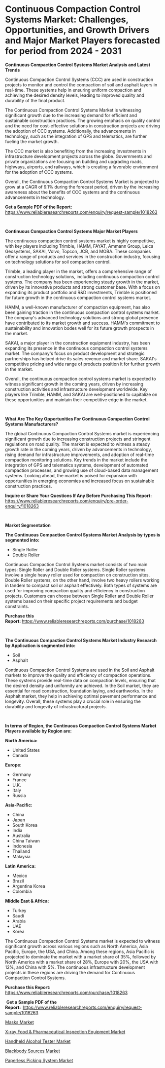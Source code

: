 <p><h1>Continuous Compaction Control Systems Market: Challenges, Opportunities, and Growth Drivers and Major Market Players forecasted for period from 2024 - 2031</h1></p><p><strong>Continuous Compaction Control Systems Market Analysis and Latest Trends</strong></p>
<p><p>Continuous Compaction Control Systems (CCC) are used in construction projects to monitor and control the compaction of soil and asphalt layers in real-time. These systems help in ensuring uniform compaction and achieving the desired density levels, leading to improved quality and durability of the final product.</p><p>The Continuous Compaction Control Systems Market is witnessing significant growth due to the increasing demand for efficient and sustainable construction practices. The growing emphasis on quality control and the need for cost-effective solutions in construction projects are driving the adoption of CCC systems. Additionally, the advancements in technology, such as the integration of GPS and telematics, are further fueling the market growth.</p><p>The CCC market is also benefiting from the increasing investments in infrastructure development projects across the globe. Governments and private organizations are focusing on building and upgrading roads, highways, airports, and railways, which is creating a favorable environment for the adoption of CCC systems.</p><p>Overall, the Continuous Compaction Control Systems Market is projected to grow at a CAGR of 9.1% during the forecast period, driven by the increasing awareness about the benefits of CCC systems and the continuous advancements in technology.</p></p>
<p><strong>Get a Sample PDF of the Report:&nbsp;</strong> <a href="https://www.reliableresearchreports.com/enquiry/request-sample/1018263">https://www.reliableresearchreports.com/enquiry/request-sample/1018263</a></p>
<p>&nbsp;</p>
<p><strong>Continuous Compaction Control Systems Major Market Players</strong></p>
<p><p>The continuous compaction control systems market is highly competitive, with key players including Trimble, HAMM, FAYAT, Ammann Group, Leica Geosystems, SAKAI, Volvo, Topcon, JCB, and MOBA. These companies offer a range of products and services in the construction industry, focusing on technology solutions for soil compaction control.</p><p>Trimble, a leading player in the market, offers a comprehensive range of construction technology solutions, including continuous compaction control systems. The company has been experiencing steady growth in the market, driven by its innovative products and strong customer base. With a focus on expanding its product portfolio and R&D investments, Trimble is positioned for future growth in the continuous compaction control systems market.</p><p>HAMM, a well-known manufacturer of compaction equipment, has also been gaining traction in the continuous compaction control systems market. The company's advanced technology solutions and strong global presence have contributed to its market growth and success. HAMM's commitment to sustainability and innovation bodes well for its future growth prospects in the market.</p><p>SAKAI, a major player in the construction equipment industry, has been expanding its presence in the continuous compaction control systems market. The company's focus on product development and strategic partnerships has helped drive its sales revenue and market share. SAKAI's competitive pricing and wide range of products position it for further growth in the market.</p><p>Overall, the continuous compaction control systems market is expected to witness significant growth in the coming years, driven by increasing construction activities and infrastructure development worldwide. Key players like Trimble, HAMM, and SAKAI are well-positioned to capitalize on these opportunities and maintain their competitive edge in the market.</p></p>
<p>&nbsp;</p>
<p><strong>What Are The Key Opportunities For Continuous Compaction Control Systems Manufacturers?</strong></p>
<p><p>The global Continuous Compaction Control Systems market is experiencing significant growth due to increasing construction projects and stringent regulations on road quality. The market is expected to witness a steady growth rate in the coming years, driven by advancements in technology, rising demand for infrastructure improvements, and adoption of real-time compaction monitoring solutions. Key trends in the market include the integration of GPS and telematics systems, development of automated compaction processes, and growing use of cloud-based data management systems. Looking ahead, the market is poised for expansion with opportunities in emerging economies and increased focus on sustainable construction practices.</p></p>
<p><strong>Inquire or Share Your Questions If Any Before Purchasing This Report:</strong> <a href="https://www.reliableresearchreports.com/enquiry/pre-order-enquiry/1018263">https://www.reliableresearchreports.com/enquiry/pre-order-enquiry/1018263</a></p>
<p>&nbsp;</p>
<p><strong>Market Segmentation</strong></p>
<p><strong>The Continuous Compaction Control Systems Market Analysis by types is segmented into:</strong></p>
<p><ul><li>Single Roller</li><li>Double Roller</li></ul></p>
<p><p>Continuous Compaction Control Systems market consists of two main types: Single Roller and Double Roller systems. Single Roller systems involve a single heavy roller used for compaction on construction sites. Double Roller systems, on the other hand, involve two heavy rollers working in tandem to compact soil or asphalt effectively. Both types of systems are used for improving compaction quality and efficiency in construction projects. Customers can choose between Single Roller and Double Roller systems based on their specific project requirements and budget constraints.</p></p>
<p><strong>Purchase this Report:&nbsp;</strong><a href="https://www.reliableresearchreports.com/purchase/1018263">https://www.reliableresearchreports.com/purchase/1018263</a></p>
<p>&nbsp;</p>
<p><strong>The Continuous Compaction Control Systems Market Industry Research by Application is segmented into:</strong></p>
<p><ul><li>Soil</li><li>Asphalt</li></ul></p>
<p><p>Continuous Compaction Control Systems are used in the Soil and Asphalt markets to improve the quality and efficiency of compaction operations. These systems provide real-time data on compaction levels, ensuring that the desired density and uniformity are achieved. In the Soil market, they are essential for road construction, foundation laying, and earthworks. In the Asphalt market, they help in achieving optimal pavement performance and longevity. Overall, these systems play a crucial role in ensuring the durability and longevity of infrastructural projects.</p></p>
<p>&nbsp;</p>
<p><strong>In terms of Region, the Continuous Compaction Control Systems Market Players available by Region are:</strong></p>
<p>
    <p> <strong> North America: </strong>
        <ul>
            <li>United States</li>
            <li>Canada</li>
        </ul>
        </p> 
    <p> <strong> Europe: </strong>
        <ul>
            <li>Germany</li>
            <li>France</li>
            <li>U.K.</li>
            <li>Italy</li>
            <li>Russia</li>
        </ul>
        </p> 
    <p> <strong> Asia-Pacific: </strong>
        <ul>
            <li>China</li>
            <li>Japan</li>
            <li>South Korea</li>
            <li>India</li>
            <li>Australia</li>
            <li>China Taiwan</li>
            <li>Indonesia</li>
            <li>Thailand</li>
            <li>Malaysia</li>
        </ul>
        </p> 
    <p> <strong> Latin America: </strong>
        <ul>
            <li>Mexico</li>
            <li>Brazil</li>
            <li>Argentina Korea</li>
            <li>Colombia</li>
        </ul>
        </p> 
    <p> <strong> Middle East & Africa: </strong>
        <ul>
            <li>Turkey</li>
            <li>Saudi</li>
            <li>Arabia</li>
            <li>UAE</li>
            <li>Korea</li>
        </ul>
    </p>
    </p>
<p><p>The Continuous Compaction Control Systems market is expected to witness significant growth across various regions such as North America, Asia Pacific, Europe, the USA, and China. Among these regions, Asia Pacific is projected to dominate the market with a market share of 35%, followed by North America with a market share of 28%, Europe with 20%, the USA with 12%, and China with 5%. The continuous infrastructure development projects in these regions are driving the demand for Continuous Compaction Control Systems.</p></p>
<p><strong>Purchase this Report: </strong><a href="https://www.reliableresearchreports.com/purchase/1018263">https://www.reliableresearchreports.com/purchase/1018263</a></p>
<p>&nbsp;<strong>Get a Sample PDF of the Report:&nbsp;&nbsp;</strong><a href="https://www.reliableresearchreports.com/enquiry/request-sample/1018263">https://www.reliableresearchreports.com/enquiry/request-sample/1018263</a></p>
<p><strong></strong></p>
<p><p><a href="https://github.com/lylyparadise/Market-Research-Report-List-1/blob/main/masks-market.md">Masks Market</a></p><p><a href="https://github.com/johnbach50/Market-Research-Report-List-1/blob/main/x-ray-food-pharmaceutical-inspection-equipment-market.md">X-ray Food & Pharmaceutical Inspection Equipment Market</a></p><p><a href="https://medium.com/@juliepayne1928/handheld-alcohol-tester-market-size-and-market-trends-complete-industry-overview-2024-to-2031-9e88a3bedb48">Handheld Alcohol Tester Market</a></p><p><a href="https://medium.com/@juliepayne1928/decoding-blackbody-sources-market-metrics-market-share-trends-and-growth-patterns-d93e887c3387">Blackbody Sources Market</a></p><p><a href="https://medium.com/@crystalpena2022/paperless-picking-system-market-the-key-to-successful-business-strategy-forecast-till-2031-3887edfbe406">Paperless Picking System Market</a></p></p>